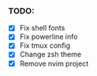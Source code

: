### TODO:

- [x] Fix shell fonts
- [x] Fix powerline info
- [x] Fix tmux config
- [x] Change zsh theme
- [x] Remove nvim project
